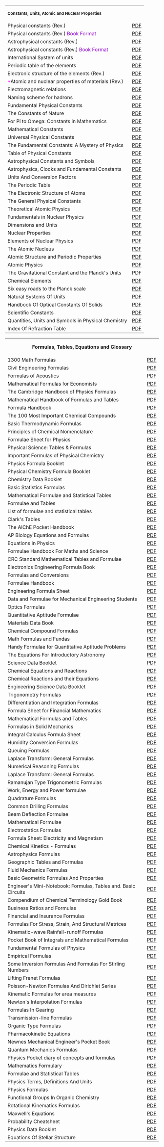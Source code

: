 <table>
<tbody>
<tr valign="bottom">
<td colspan="4">
<p><span style="font-size: small;"><strong>Constants, Units, Atomic and Nuclear Properties</strong></span></p>
</td>
</tr>
<tr>
<td>Physical constants (Rev.)</td>
<td><a href="https://github.com/manjunath5496/Constants-of-Physics-and-Mathematics/blob/master/1.pdf">PDF</a></td>
</tr>
<tr>
<td>Physical constants (Rev.)&nbsp;<span style="color: darkviolet;">Book Format</span></td>
<td><a href="https://github.com/manjunath5496/Constants-of-Physics-and-Mathematics/blob/master/2.pdf">PDF</a></td>
</tr>
<tr>
<td>Astrophysical constants (Rev.)</td>
<td><a href="https://github.com/manjunath5496/Constants-of-Physics-and-Mathematics/blob/master/3.pdf">PDF</a></td>
</tr>
<tr>
<td>Astrophysical constants (Rev.)&nbsp;<span style="color: darkviolet;">Book Format</span></td>
<td><a href="https://github.com/manjunath5496/Constants-of-Physics-and-Mathematics/blob/master/4.pdf">PDF</a></td>
</tr>
<tr>
<td>International System of units</td>
<td><a href="https://github.com/manjunath5496/Constants-of-Physics-and-Mathematics/blob/master/5.pdf">PDF</a></td>
</tr>
<tr>
<td>Periodic table of the elements</td>
<td><a href="https://github.com/manjunath5496/Constants-of-Physics-and-Mathematics/blob/master/6.pdf">PDF</a></td>
</tr>
<tr>
<td>Electronic structure of the elements (Rev.)</td>
<td><a href="https://github.com/manjunath5496/Constants-of-Physics-and-Mathematics/blob/master/7.pdf">PDF</a></td>
</tr>
<tr>
<td><span style="color: magenta;">*</span>Atomic and nuclear properties of materials (Rev.)</td>
<td><a href="https://github.com/manjunath5496/Constants-of-Physics-and-Mathematics/blob/master/8.pdf">PDF</a></td>
</tr>
<tr>
<td>Electromagnetic relations</td>
<td><a href="https://github.com/manjunath5496/Constants-of-Physics-and-Mathematics/blob/master/9.pdf">PDF</a></td>
</tr>
<tr>
<td>Naming scheme for hadrons</td>
<td><a href="https://github.com/manjunath5496/Constants-of-Physics-and-Mathematics/blob/master/10.pdf">PDF</a></td>
</tr>
  
<tr>
<td>Fundamental Physical Constants </td>
<td><a href="https://github.com/manjunath5496/Constants-of-Physics-and-Mathematics/blob/master/11.pdf">PDF</a></td>
</tr>
    
<tr>
<td>The Constants of Nature  </td>
<td><a href="https://github.com/manjunath5496/Constants-of-Physics-and-Mathematics/blob/master/12.pdf">PDF</a></td>
</tr>  
  
 <tr>
<td>For Pi to Omega: Constants in Mathematics  </td>
<td><a href="https://github.com/manjunath5496/Constants-of-Physics-and-Mathematics/blob/master/13.pdf">PDF</a></td>
</tr>  
   
  <tr>
<td>Mathematical Constants   </td>
<td><a href="https://github.com/manjunath5496/Constants-of-Physics-and-Mathematics/blob/master/14.pdf">PDF</a></td>
</tr>  
    
  <tr>
<td>Universal Physical Constants   </td>
<td><a href="https://github.com/manjunath5496/Constants-of-Physics-and-Mathematics/blob/master/15.pdf">PDF</a></td>
</tr>  
  
  <tr>
<td>The Fundamental Constants: A Mystery of Physics  </td>
<td><a href="https://github.com/manjunath5496/Constants-of-Physics-and-Mathematics/blob/master/16.pdf">PDF</a></td>
</tr>   
  
  <tr>
<td>Table of Physical Constants  </td>
<td><a href="https://github.com/manjunath5496/Constants-of-Physics-and-Mathematics/blob/master/17.pdf">PDF</a></td>
</tr>   
    
 <tr>
<td> Astrophysical Constants and Symbols  </td>
<td><a href="https://github.com/manjunath5496/Constants-of-Physics-and-Mathematics/blob/master/18.pdf">PDF</a></td>
</tr>   
      
  
 <tr>
<td> Astrophysics, Clocks and Fundamental Constants  </td>
<td><a href="https://github.com/manjunath5496/Constants-of-Physics-and-Mathematics/blob/master/19.pdf">PDF</a></td>
</tr>     
  
  <tr>
<td> Units And Conversion Factors </td>
<td><a href="https://github.com/manjunath5496/Constants-of-Physics-and-Mathematics/blob/master/20.pdf">PDF</a></td>
</tr>  


 <tr>
<td> The Periodic Table  </td>
<td><a href="https://github.com/manjunath5496/Constants-of-Physics-and-Mathematics/blob/master/21.pdf">PDF</a></td>
</tr>     
  
  <tr>
<td> The Electronic Structure of Atoms </td>
<td><a href="https://github.com/manjunath5496/Constants-of-Physics-and-Mathematics/blob/master/22.pdf">PDF</a></td>
</tr>

  <tr>
<td> The General Physical Constants </td>
<td><a href="https://github.com/manjunath5496/Constants-of-Physics-and-Mathematics/blob/master/23.pdf">PDF</a></td>
</tr>

  <tr>
<td> Theoretical Atomic Physics </td>
<td><a href="https://github.com/manjunath5496/Constants-of-Physics-and-Mathematics/blob/master/th1.pdf">PDF</a></td>
</tr>

  <tr>
<td> Fundamentals in Nuclear Physics </td>
<td><a href="https://github.com/manjunath5496/Constants-of-Physics-and-Mathematics/blob/master/th2.pdf">PDF</a></td>
</tr>


  <tr>
<td> Dimensions and Units </td>
<td><a href="https://github.com/manjunath5496/Constants-of-Physics-and-Mathematics/blob/master/th3.pdf">PDF</a></td>
</tr>

  <tr>
<td> Nuclear Properties </td>
<td><a href="https://github.com/manjunath5496/Constants-of-Physics-and-Mathematics/blob/master/th4.pdf">PDF</a></td>
</tr>


  <tr>
<td>Elements of Nuclear Physics </td>
<td><a href="https://github.com/manjunath5496/Constants-of-Physics-and-Mathematics/blob/master/th5.pdf">PDF</a></td>
</tr>

  <tr>
<td> The Atomic Nucleus </td>
<td><a href="https://github.com/manjunath5496/Constants-of-Physics-and-Mathematics/blob/master/th6.pdf">PDF</a></td>
</tr>


  <tr>
<td> Atomic Structure and Periodic Properties </td>
<td><a href="https://github.com/manjunath5496/Constants-of-Physics-and-Mathematics/blob/master/th7.pdf">PDF</a></td>
</tr>

  <tr>
<td> Atomic Physics </td>
<td><a href="https://github.com/manjunath5496/Constants-of-Physics-and-Mathematics/blob/master/th8.pdf">PDF</a></td>
</tr>


  <tr>
<td>The Gravitational Constant and the Planck's Units </td>
<td><a href="https://github.com/manjunath5496/Constants-of-Physics-and-Mathematics/blob/master/th9.pdf">PDF</a></td>
</tr>

  <tr>
<td> Chemical Elements </td>
<td><a href="https://github.com/manjunath5496/Constants-of-Physics-and-Mathematics/blob/master/th10.pdf">PDF</a></td>
</tr>


  <tr>
<td> Six easy roads to the Planck scale </td>
<td><a href="https://github.com/manjunath5496/Constants-of-Physics-and-Mathematics/blob/master/th11.pdf">PDF</a></td>
</tr>

 <tr>
<td> Natural Systems Of Units </td>
<td><a href="https://github.com/manjunath5496/Constants-of-Physics-and-Mathematics/blob/master/th12.pdf">PDF</a></td>
</tr>


  <tr>
<td> Handbook Of Optical Constants Of Solids </td>
<td><a href="https://github.com/manjunath5496/Constants-of-Physics-and-Mathematics/blob/master/th13.pdf">PDF</a></td>
</tr>

 <tr>
<td> Scientific Constants </td>
<td><a href="https://github.com/manjunath5496/Constants-of-Physics-and-Mathematics/blob/master/th14.pdf">PDF</a></td>
</tr>

 <tr>
<td> Quantities, Units and Symbols in Physical Chemistry </td>
<td><a href="https://github.com/manjunath5496/Constants-of-Physics-and-Mathematics/blob/master/th15.pdf">PDF</a></td>
</tr>

 <tr>
<td> Index Of Refraction Table </td>
<td><a href="https://github.com/manjunath5496/Constants-of-Physics-and-Mathematics/blob/master/fr68.pdf">PDF</a></td>
</tr>


</tbody>
</table>



<table>
<tbody>
<tr valign="bottom">
<td colspan="4">
<p style="text-align: center;"><strong>Formulas, Tables, Equations and Glossary</strong></p>
</td>
</tr>
<tr>
<td>1300 Math Formulas</td>
<td><a href="https://github.com/manjunath5496/Constants-of-Physics-and-Mathematics/blob/master/fr1.pdf">PDF</a></td>
</tr>
<tr>
<td>Civil Engineering Formulas</td>
<td><a href="https://github.com/manjunath5496/Constants-of-Physics-and-Mathematics/blob/master/fr2.pdf">PDF</a></td>
</tr>
<tr>
<td>Formulas of Acoustics</td>
<td><a href="https://github.com/manjunath5496/Constants-of-Physics-and-Mathematics/blob/master/fr3.pdf">PDF</a></td>
</tr>
<tr>
<td>Mathematical Formulas for Economists</td>
<td><a href="https://github.com/manjunath5496/Constants-of-Physics-and-Mathematics/blob/master/fr4.pdf">PDF</a></td>
</tr>
<tr>
<td>The Cambridge Handbook of Physics Formulas</td>
<td><a href="https://github.com/manjunath5496/Constants-of-Physics-and-Mathematics/blob/master/fr5.pdf">PDF</a></td>
</tr>
<tr>
<td>Mathematical Handbook of Formulas and Tables</td>
<td><a href="https://github.com/manjunath5496/Constants-of-Physics-and-Mathematics/blob/master/fr6.pdf">PDF</a></td>
</tr>
<tr>
<td>Formula Handbook</td>
<td><a href="https://github.com/manjunath5496/Constants-of-Physics-and-Mathematics/blob/master/fr7.pdf">PDF</a></td>
</tr>
<tr>
<td>The 100 Most Important Chemical Compounds</td>
<td><a href="https://github.com/manjunath5496/Constants-of-Physics-and-Mathematics/blob/master/fr8.pdf">PDF</a></td>
</tr>

<tr>
<td>Basic Thermodynamic Formulas</td>
<td><a href="https://github.com/manjunath5496/Constants-of-Physics-and-Mathematics/blob/master/fr9.pdf">PDF</a></td>
</tr>
<tr>
<td>Principles of Chemical Nomenclature</td>
<td><a href="https://github.com/manjunath5496/Constants-of-Physics-and-Mathematics/blob/master/fr10.pdf">PDF</a></td>
</tr>

<tr>
<td>Formulae Sheet for Physics</td>
<td><a href="https://github.com/manjunath5496/Constants-of-Physics-and-Mathematics/blob/master/fr11.pdf">PDF</a></td>
</tr>
<tr>
<td>Physical Science: Tables & Formulas</td>
<td><a href="https://github.com/manjunath5496/Constants-of-Physics-and-Mathematics/blob/master/fr12.pdf">PDF</a></td>
</tr>

<tr>
<td>Important Formulas of Physical Chemistry</td>
<td><a href="https://github.com/manjunath5496/Constants-of-Physics-and-Mathematics/blob/master/fr13.pdf">PDF</a></td>
</tr>
<tr>
<td>Physics Formula Booklet </td>
<td><a href="https://github.com/manjunath5496/Constants-of-Physics-and-Mathematics/blob/master/fr14.pdf">PDF</a></td>
</tr>

<tr>
<td>Physical Chemistry Formula Booklet </td>
<td><a href="https://github.com/manjunath5496/Constants-of-Physics-and-Mathematics/blob/master/fr15.pdf">PDF</a></td>
</tr>


<tr>
<td>Chemistry Data Booklet </td>
<td><a href="https://github.com/manjunath5496/Constants-of-Physics-and-Mathematics/blob/master/fr16.pdf">PDF</a></td>
</tr>

<tr>
<td>Basic Statistics Formulas </td>
<td><a href="https://github.com/manjunath5496/Constants-of-Physics-and-Mathematics/blob/master/fr17.pdf">PDF</a></td>
</tr>


<tr>
<td>Mathematical Formulae and Statistical Tables </td>
<td><a href="https://github.com/manjunath5496/Constants-of-Physics-and-Mathematics/blob/master/fr18.pdf">PDF</a></td>
</tr>

<tr>
<td>Formulae and Tables </td>
<td><a href="https://github.com/manjunath5496/Constants-of-Physics-and-Mathematics/blob/master/fr19.pdf">PDF</a></td>
</tr>


<tr>
<td>List of formulae and statistical tables </td>
<td><a href="https://github.com/manjunath5496/Constants-of-Physics-and-Mathematics/blob/master/fr20.pdf">PDF</a></td>
</tr>


<tr>
<td>Clark's Tables </td>
<td><a href="https://github.com/manjunath5496/Constants-of-Physics-and-Mathematics/blob/master/fr21.pdf">PDF</a></td>
</tr>


<tr>
<td>The AIChE Pocket Handbook </td>
<td><a href="https://github.com/manjunath5496/Constants-of-Physics-and-Mathematics/blob/master/fr22.pdf">PDF</a></td>
</tr>




<tr>
<td>AP Biology Equations and Formulas  </td>
<td><a href="https://github.com/manjunath5496/Constants-of-Physics-and-Mathematics/blob/master/fr23.pdf">PDF</a></td>
</tr>


<tr>
<td>Equations in Physics </td>
<td><a href="https://github.com/manjunath5496/Constants-of-Physics-and-Mathematics/blob/master/fr24.pdf">PDF</a></td>
</tr>


<tr>
<td>Formulae Handbook For Maths and Science  </td>
<td><a href="https://github.com/manjunath5496/Constants-of-Physics-and-Mathematics/blob/master/fr25.pdf">PDF</a></td>
</tr>


<tr>
<td>CRC Standard Mathematical Tables and Formulae </td>
<td><a href="https://github.com/manjunath5496/Constants-of-Physics-and-Mathematics/blob/master/fr26.pdf">PDF</a></td>
</tr>


<tr>
<td>Electronics Engineering Formula Book  </td>
<td><a href="https://github.com/manjunath5496/Constants-of-Physics-and-Mathematics/blob/master/fr27.pdf">PDF</a></td>
</tr>


<tr>
<td>Formulas and Conversions  </td>
<td><a href="https://github.com/manjunath5496/Constants-of-Physics-and-Mathematics/blob/master/fr28.pdf">PDF</a></td>
</tr>


<tr>
<td>Formulae Handbook  </td>
<td><a href="https://github.com/manjunath5496/Constants-of-Physics-and-Mathematics/blob/master/fr29.pdf">PDF</a></td>
</tr>

<tr>
<td>Engineering Formula Sheet  </td>
<td><a href="https://github.com/manjunath5496/Constants-of-Physics-and-Mathematics/blob/master/fr30.pdf">PDF</a></td>
</tr>

<tr>
<td>Data and Formulae for Mechanical Engineering Students  </td>
<td><a href="https://github.com/manjunath5496/Constants-of-Physics-and-Mathematics/blob/master/fr31.pdf">PDF</a></td>
</tr>


<tr>
<td>Optics Formulas  </td>
<td><a href="https://github.com/manjunath5496/Constants-of-Physics-and-Mathematics/blob/master/fr32.pdf">PDF</a></td>
</tr>

<tr>
<td>Quantitative Aptitude Formulae  </td>
<td><a href="https://github.com/manjunath5496/Constants-of-Physics-and-Mathematics/blob/master/fr33.pdf">PDF</a></td>
</tr>



<tr>
<td>Materials Data Book  </td>
<td><a href="https://github.com/manjunath5496/Constants-of-Physics-and-Mathematics/blob/master/fr34.pdf">PDF</a></td>
</tr>

<tr>
<td>Chemical Compound Formulas  </td>
<td><a href="https://github.com/manjunath5496/Constants-of-Physics-and-Mathematics/blob/master/fr35.pdf">PDF</a></td>
</tr>



<tr>
<td>Math Formulas and Fundas </td>
<td><a href="https://github.com/manjunath5496/Constants-of-Physics-and-Mathematics/blob/master/fr36.pdf">PDF</a></td>
</tr>

<tr>
<td>Handy Formulae for Quantitative Aptitude Problems </td>
<td><a href="https://github.com/manjunath5496/Constants-of-Physics-and-Mathematics/blob/master/fr37.pdf">PDF</a></td>
</tr>



<tr>
<td>The Equations For Introductory Astronomy  </td>
<td><a href="https://github.com/manjunath5496/Constants-of-Physics-and-Mathematics/blob/master/fr38.pdf">PDF</a></td>
</tr>

<tr>
<td>Science Data Booklet  </td>
<td><a href="https://github.com/manjunath5496/Constants-of-Physics-and-Mathematics/blob/master/fr39.pdf">PDF</a></td>
</tr>


<tr>
<td>Chemical Equations and Reactions  </td>
<td><a href="https://github.com/manjunath5496/Constants-of-Physics-and-Mathematics/blob/master/fr40.pdf">PDF</a></td>
</tr>

<tr>
<td>Chemical Reactions and their Equations   </td>
<td><a href="https://github.com/manjunath5496/Constants-of-Physics-and-Mathematics/blob/master/fr41.pdf">PDF</a></td>
</tr>




<tr>
<td>Engineering Science Data Booklet </td>
<td><a href="https://github.com/manjunath5496/Constants-of-Physics-and-Mathematics/blob/master/fr42.pdf">PDF</a></td>
</tr>



<tr>
<td>Trigonometry Formulas </td>
<td><a href="https://github.com/manjunath5496/Constants-of-Physics-and-Mathematics/blob/master/fr43.pdf">PDF</a></td>
</tr>

<tr>
<td>Differentiation and Integration Formulas  </td>
<td><a href="https://github.com/manjunath5496/Constants-of-Physics-and-Mathematics/blob/master/fr44.pdf">PDF</a></td>
</tr>


<tr>
<td>Formula Sheet for Financial Mathematics  </td>
<td><a href="https://github.com/manjunath5496/Constants-of-Physics-and-Mathematics/blob/master/fr45.pdf">PDF</a></td>
</tr>


<tr>
<td>Mathematical Formulas and Tables   </td>
<td><a href="https://github.com/manjunath5496/Constants-of-Physics-and-Mathematics/blob/master/fr46.pdf">PDF</a></td>
</tr>


<tr>
<td>Formulas in Solid Mechanics  </td>
<td><a href="https://github.com/manjunath5496/Constants-of-Physics-and-Mathematics/blob/master/fr47.pdf">PDF</a></td>
</tr>


<tr>
<td>Integral Calculus Formula Sheet </td>
<td><a href="https://github.com/manjunath5496/Constants-of-Physics-and-Mathematics/blob/master/fr48.pdf">PDF</a></td>
</tr>

<tr>
<td> Humidity Conversion Formulas</td>
<td><a href="https://github.com/manjunath5496/Constants-of-Physics-and-Mathematics/blob/master/fr49.pdf">PDF</a></td>
</tr>

<tr>
<td> Queuing Formulas</td>
<td><a href="https://github.com/manjunath5496/Constants-of-Physics-and-Mathematics/blob/master/fr50.pdf">PDF</a></td>
</tr>

<tr>
<td> Laplace Transform: General Formulas</td>
<td><a href="https://github.com/manjunath5496/Constants-of-Physics-and-Mathematics/blob/master/fr51.pdf">PDF</a></td>
</tr>

<tr>
<td> Numerical Reasoning Formulas</td>
<td><a href="https://github.com/manjunath5496/Constants-of-Physics-and-Mathematics/blob/master/fr52.pdf">PDF</a></td>
</tr>

<tr>
<td> Laplace Transform: General Formulas</td>
<td><a href="https://github.com/manjunath5496/Constants-of-Physics-and-Mathematics/blob/master/fr53.pdf">PDF</a></td>
</tr>

<tr>
<td> Ramanujan Type Trigonometric Formulas</td>
<td><a href="https://github.com/manjunath5496/Constants-of-Physics-and-Mathematics/blob/master/fr54.pdf">PDF</a></td>
</tr>

<tr>
<td>Work, Energy and Power formulae</td>
<td><a href="https://github.com/manjunath5496/Constants-of-Physics-and-Mathematics/blob/master/fr54.pdf">PDF</a></td>
</tr>

<tr>
<td> Quadrature Formulas</td>
<td><a href="https://github.com/manjunath5496/Constants-of-Physics-and-Mathematics/blob/master/fr55.pdf">PDF</a></td>
</tr>

<tr>
<td>Common Drilling Formulas</td>
<td><a href="https://github.com/manjunath5496/Constants-of-Physics-and-Mathematics/blob/master/fr56.pdf">PDF</a></td>
</tr>

<tr>
<td> Beam Deflection Formulae</td>
<td><a href="https://github.com/manjunath5496/Constants-of-Physics-and-Mathematics/blob/master/fr57.pdf">PDF</a></td>
</tr>


<tr>
<td>Mathematical Formulae</td>
<td><a href="https://github.com/manjunath5496/Constants-of-Physics-and-Mathematics/blob/master/fr58.pdf">PDF</a></td>
</tr>

<tr>
<td> Electrostatics Formulas</td>
<td><a href="https://github.com/manjunath5496/Constants-of-Physics-and-Mathematics/blob/master/fr59.pdf">PDF</a></td>
</tr>

<tr>
<td>Formula Sheet: Electricity and Magnetism</td>
<td><a href="https://github.com/manjunath5496/Constants-of-Physics-and-Mathematics/blob/master/fr60.pdf">PDF</a></td>
</tr>

<tr>
<td> Chemical Kinetics - Formulas</td>
<td><a href="https://github.com/manjunath5496/Constants-of-Physics-and-Mathematics/blob/master/fr61.pdf">PDF</a></td>
</tr>



<tr>
<td>Astrophysics Formulas</td>
<td><a href="https://github.com/manjunath5496/Constants-of-Physics-and-Mathematics/blob/master/fr62.pdf">PDF</a></td>
</tr>

<tr>
<td> Geographic Tables and Formulas</td>
<td><a href="https://github.com/manjunath5496/Constants-of-Physics-and-Mathematics/blob/master/fr63.pdf">PDF</a></td>
</tr>

<tr>
<td>Fluid Mechanics Formulas</td>
<td><a href="https://github.com/manjunath5496/Constants-of-Physics-and-Mathematics/blob/master/fr64.pdf">PDF</a></td>
</tr>

<tr>
<td> Basic Geometric Formulas And Properties</td>
<td><a href="https://github.com/manjunath5496/Constants-of-Physics-and-Mathematics/blob/master/fr65.pdf">PDF</a></td>
</tr>

<tr>
<td>Engineer's Mini-Notebook: Formulas, Tables and. Basic Circuits</td>
<td><a href="https://github.com/manjunath5496/Constants-of-Physics-and-Mathematics/blob/master/fr66.pdf">PDF</a></td>
</tr>

<tr>
<td> Compendium of Chemical Terminology Gold Book</td>
<td><a href="https://github.com/manjunath5496/Constants-of-Physics-and-Mathematics/blob/master/fr67.pdf">PDF</a></td>
</tr>


<tr>
<td>Business Ratios and Formulas</td>
<td><a href="https://github.com/manjunath5496/Constants-of-Physics-and-Mathematics/blob/master/fr69.pdf">PDF</a></td>
</tr>

<tr>
<td> Financial and Insurance Formulas</td>
<td><a href="https://github.com/manjunath5496/Constants-of-Physics-and-Mathematics/blob/master/fr70.pdf">PDF</a></td>
</tr>


<tr>
<td> Formulas For Stress, Strain, And Structural Matrices</td>
<td><a href="https://github.com/manjunath5496/Constants-of-Physics-and-Mathematics/blob/master/fr71.pdf">PDF</a></td>
</tr>


<tr>
<td>Kinematic-wave Rainfall-runoff Formulas</td>
<td><a href="https://github.com/manjunath5496/Constants-of-Physics-and-Mathematics/blob/master/fr72.pdf">PDF</a></td>
</tr>

<tr>
<td> Pocket Book of Integrals and Mathematical Formulas</td>
<td><a href="https://github.com/manjunath5496/Constants-of-Physics-and-Mathematics/blob/master/fr73.pdf">PDF</a></td>
</tr>


<tr>
<td>Fundamental Formulas of Physics</td>
<td><a href="https://github.com/manjunath5496/Constants-of-Physics-and-Mathematics/blob/master/fr74.pdf">PDF</a></td>
</tr>

<tr>
<td>Empirical Formulas</td>
<td><a href="https://github.com/manjunath5496/Constants-of-Physics-and-Mathematics/blob/master/fr75.pdf">PDF</a></td>
</tr>



<tr>
<td>Some Inversion Formulas And Formulas For Stirling Numbers</td>
<td><a href="https://github.com/manjunath5496/Constants-of-Physics-and-Mathematics/blob/master/fr76.pdf">PDF</a></td>
</tr>

<tr>
<td>Lifting Frenet Formulas</td>
<td><a href="https://github.com/manjunath5496/Constants-of-Physics-and-Mathematics/blob/master/fr77.pdf">PDF</a></td>
</tr>



<tr>
<td>Poisson-Newton Formulas And Dirichlet Series</td>
<td><a href="https://github.com/manjunath5496/Constants-of-Physics-and-Mathematics/blob/master/fr78.pdf">PDF</a></td>
</tr>

<tr>
<td>Kinematic Formulas for area measures</td>
<td><a href="https://github.com/manjunath5496/Constants-of-Physics-and-Mathematics/blob/master/fr79.pdf">PDF</a></td>
</tr>


<tr>
<td>Newton's Interpolation Formulas</td>
<td><a href="https://github.com/manjunath5496/Constants-of-Physics-and-Mathematics/blob/master/fr80.pdf">PDF</a></td>
</tr>

<tr>
<td>Formulas In Gearing</td>
<td><a href="https://github.com/manjunath5496/Constants-of-Physics-and-Mathematics/blob/master/fr81.pdf">PDF</a></td>
</tr>


<tr>
<td>Transmission-line Formulas</td>
<td><a href="https://github.com/manjunath5496/Constants-of-Physics-and-Mathematics/blob/master/fr82.pdf">PDF</a></td>
</tr>

<tr>
<td>Organic Type Formulas </td>
<td><a href="https://github.com/manjunath5496/Constants-of-Physics-and-Mathematics/blob/master/fr83.pdf">PDF</a></td>
</tr>

<tr>
<td> Pharmacokinetic Equations </td>
<td><a href="https://github.com/manjunath5496/Constants-of-Physics-and-Mathematics/blob/master/fr84.pdf">PDF</a></td>
</tr>


<tr>
<td>Newnes Mechanical Engineer's Pocket Book </td>
<td><a href="https://github.com/manjunath5496/Constants-of-Physics-and-Mathematics/blob/master/fr85.pdf">PDF</a></td>
</tr>

<tr>
<td> Quantum Mechanics Formulas </td>
<td><a href="https://github.com/manjunath5496/Constants-of-Physics-and-Mathematics/blob/master/fr86.pdf">PDF</a></td>
</tr>


<tr>
<td>Physics Pocket diary of concepts and formulas  </td>
<td><a href="https://github.com/manjunath5496/Constants-of-Physics-and-Mathematics/blob/master/fr87.pdf">PDF</a></td>
</tr>

<tr>
<td> Mathematics Formulary </td>
<td><a href="https://github.com/manjunath5496/Constants-of-Physics-and-Mathematics/blob/master/fr88.pdf">PDF</a></td>
</tr>

<tr>
<td>Formulae and Statistical Tables  </td>
<td><a href="https://github.com/manjunath5496/Constants-of-Physics-and-Mathematics/blob/master/fr89.pdf">PDF</a></td>
</tr>

<tr>
<td> Physics Terms, Definitions And Units </td>
<td><a href="https://github.com/manjunath5496/Constants-of-Physics-and-Mathematics/blob/master/fr90.pdf">PDF</a></td>
</tr>



<tr>
<td>Physics Formulas  </td>
<td><a href="https://github.com/manjunath5496/Constants-of-Physics-and-Mathematics/blob/master/fr91.pdf">PDF</a></td>
</tr>

<tr>
<td> Functional Groups In Organic Chemistry </td>
<td><a href="https://github.com/manjunath5496/Constants-of-Physics-and-Mathematics/blob/master/fr92.pdf">PDF</a></td>
</tr>



<tr>
<td>Rotational Kinematics Formulas  </td>
<td><a href="https://github.com/manjunath5496/Constants-of-Physics-and-Mathematics/blob/master/fr93.pdf">PDF</a></td>
</tr>

<tr>
<td> Maxwell's Equations </td>
<td><a href="https://github.com/manjunath5496/Constants-of-Physics-and-Mathematics/blob/master/fr94.pdf">PDF</a></td>
</tr>


<tr>
<td>Probability Cheatsheet  </td>
<td><a href="https://github.com/manjunath5496/Constants-of-Physics-and-Mathematics/blob/master/fr95.pdf">PDF</a></td>
</tr>

<tr>
<td> Physics Data Booklet </td>
<td><a href="https://github.com/manjunath5496/Constants-of-Physics-and-Mathematics/blob/master/fr96.pdf">PDF</a></td>
</tr>

<tr>
<td> Equations Of Stellar Structure </td>
<td><a href="https://github.com/manjunath5496/Constants-of-Physics-and-Mathematics/blob/master/fr97.pdf">PDF</a></td>
</tr>
















</tbody>
</table>




















